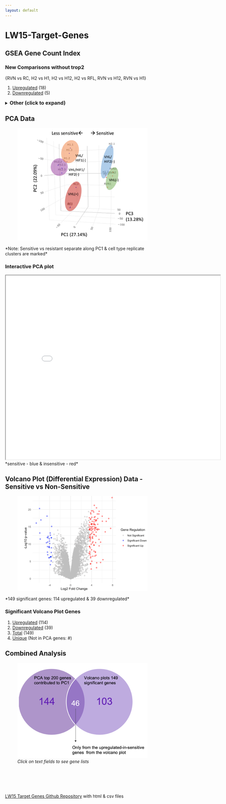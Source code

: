 ```yaml
---
layout: default
---
```



# LW15-Target-Genes
## GSEA Gene Count Index

### New Comparisons without trop2
{RVN vs RC, H2 vs H1, H2 vs H12, H2 vs RFL, RVN vs H12, RVN vs H1}
1. [Upregulated](/LW15-Target-Genes/Common%20Genes/New%20Comparisons/Without%20trop2/Up_GeneTable_interactive.html) (18)
2. [Downregulated](/LW15-Target-Genes/Common%20Genes/New%20Comparisons/Without%20trop2/Down_GeneTable_interactive.html) (5)

<details>
<summary><span style="font-weight: bold; font-size: 1.17em;">Other (click to expand)</span></summary>
<br> <!-- Add an empty line here -->
<div>
  <p style="margin-left: 20px;"><strong>Original Comparisons</strong></p>
  <div style="margin-left: 40px;">
    <p>{RVN vs RC, H2 vs H1, H2 vs H12 , trop2 vs non}</p>
    <ol>
      <li><a href="/LW15-Target-Genes/Common%20Genes/Original%20Comparisons/OriginalComparisons_Up_GeneTable_interactive.html">Upregulated</a> (28)</li>
      <li><a href="/LW15-Target-Genes/Common%20Genes/Original%20Comparisons/OriginalComparisons_Down_GeneTable_interactive.html">Downregulated</a> (16)</li>
    </ol>
  </div>

  <p style="margin-left: 20px;"><strong>New Comparisons</strong></p>
  <div style="margin-left: 40px;">
    <p>{RVN vs RC, H2 vs H1, H2 vs H12, H2 vs RFL, RVN vs H12, RVN vs H1, trop2 vs non}</p>
    <ol>
      <li><a href="/LW15-Target-Genes/Common%20Genes/New%20Comparisons/NewComparisons_Up_GeneTable_interactive.html">Upregulated</a> (12)</li>
      <li><a href="/LW15-Target-Genes/Common%20Genes/New%20Comparisons/NewComparisons_Down_GeneTable_interactive.html">Downregulated</a> (4)</li>
    </ol>
  </div>
</div>
</details>





## PCA Data
<figure>
  <img src="images/PCA Screenshot.png" alt="Sensitive vs resistant separated along PC1" width="600"/>
</figure>
*Note: Sensitive vs resistant separate along PC1 & cell type replicate clusters are marked*

### Interactive PCA plot
<iframe src="images/3D_PCA_Plot.html" width="700" height="600"></iframe>
*sensitive - blue & insensitive - red*

## Volcano Plot (Differential Expression) Data - Sensitive vs Non-Sensitive
<figure>
  <img src="images/Volc plot screenshot.png" alt="149 significant genes: 114 upregulated & 39 downregulated" width="600"/>
</figure>
*149 significant genes: 114 upregulated & 39 downregulated*

### Significant Volcano Plot Genes
1. [Upregulated](/LW15-Target-Genes/Common%20Genes/Volc%20%26%20PCA%20Data/sensi_vs_non_upregulated_genes.html) (114)
2. [Downregulated](/LW15-Target-Genes/Common%20Genes/Volc%20%26%20PCA%20Data/sensi_vs_non_downregulated_genes.html) (39)
3. [Total](/LW15-Target-Genes/Common%20Genes/Volc%20%26%20PCA%20Data/sensi_vs_non_total_genes.html) (149)
4. [Unique]() (Not in PCA genes: #)

## Combined Analysis

<!-- Venn Diagram Linked Image -->
<figure>
  <img src="images/Venn Diagram.png" alt="PCA & Volc Plot Venn Diagram" usemap="#imagemap">
  <figcaption><i>Click on text fields to see gene lists</i></figcaption>
</figure>

<map name="image-map">
    <area target="" alt="PCA Top 200 Genes" title="PCA Top 200 Genes" href="Common%20Genes/Volc%20%26%20PCA%20Data/PCA_Top_200_genes.html" coords="165,130,539,222" shape="rect">
    <area target="" alt="Volcano Plots 149 Significant Genes" title="Volcano Plots 149 Significant Genes" href="Common%20Genes/Volc%20%26%20PCA%20Data/sensi_vs_non_total_genes.html" coords="661,130,1006,227" shape="rect">
    <area target="" alt="46 Common Genes" title="46 Common Genes" href="Common%20Genes/Volc%20&amp;%20PCA%20Data/46_Overlapping_Genes.html" coords="539,374,622,436" shape="rect">
</map>


<br> <!-- Add an empty line here -->
<br> <!-- Add an empty line here -->
<br> <!-- Add an empty line here -->
<br> <!-- Add an empty line here -->

<footer>
  <!-- other footer content -->

  <!-- Link to GitHub profile -->
  <a href="https://github.com/ebowen19/LW15-Target-Genes" target="_blank">LW15 Target Genes Github Repository</a> with html & csv files
</footer>
